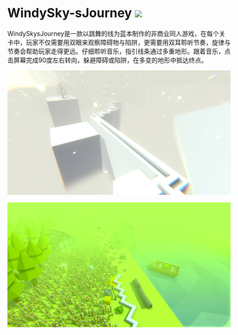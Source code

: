 # WindySky-sJourney ![](https://img.shields.io/badge/vision-1.1-green)
WindySkysJourney是一款以跳舞的线为蓝本制作的非商业同人游戏，在每个关卡中，玩家不仅需要用双眼来观察障碍物与陷阱，更需要用双耳聆听节奏，旋律与节奏会帮助玩家走得更远。仔细聆听音乐，指引线条通过多重地形。跟着音乐，点击屏幕完成90度左右转向，躲避障碍或陷阱，在多变的地形中抵达终点。

![screenshot20240917171659.jpg](https://github.com/AstralExpressStelle/WindySky-sJourney/raw/main/screenshot20240917171659.jpg)

![screenshot20240917171644.jpg](https://github.com/AstralExpressStelle/WindySky-sJourney/raw/main/screenshot20240917171644.jpg)

